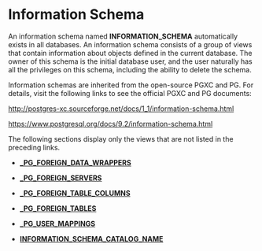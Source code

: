# Information Schema<a name="EN-US_TOPIC_0310257374"></a>

An information schema named  **INFORMATION\_SCHEMA**  automatically exists in all databases. An information schema consists of a group of views that contain information about objects defined in the current database. The owner of this schema is the initial database user, and the user naturally has all the privileges on this schema, including the ability to delete the schema.

Information schemas are inherited from the open-source PGXC and PG. For details, visit the following links to see the official PGXC and PG documents:

http://postgres-xc.sourceforge.net/docs/1_1/information-schema.html

https://www.postgresql.org/docs/9.2/information-schema.html

The following sections display only the views that are not listed in the preceding links.

-   **[\_PG\_FOREIGN\_DATA\_WRAPPERS](_pg_foreign_data_wrappers.md)**  

-   **[\_PG\_FOREIGN\_SERVERS](_pg_foreign_servers.md)**  

-   **[\_PG\_FOREIGN\_TABLE\_COLUMNS](_pg_foreign_table_columns.md)**  

-   **[\_PG\_FOREIGN\_TABLES](_pg_foreign_tables.md)**  

-   **[\_PG\_USER\_MAPPINGS](_pg_user_mappings.md)**  

-   **[INFORMATION\_SCHEMA\_CATALOG\_NAME](information_schema_catalog_name.md)**  


